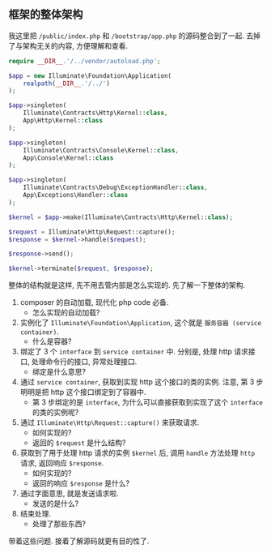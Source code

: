 ## 框架的整体架构

我这里把 `/public/index.php` 和 `/bootstrap/app.php` 的源码整合到了一起. 去掉了与架构无关的内容, 方便理解和查看.

```php
require __DIR__.'/../vendor/autoload.php';

$app = new Illuminate\Foundation\Application(
    realpath(__DIR__.'/../')
);

$app->singleton(
    Illuminate\Contracts\Http\Kernel::class,
    App\Http\Kernel::class
);

$app->singleton(
    Illuminate\Contracts\Console\Kernel::class,
    App\Console\Kernel::class
);

$app->singleton(
    Illuminate\Contracts\Debug\ExceptionHandler::class,
    App\Exceptions\Handler::class
);

$kernel = $app->make(Illuminate\Contracts\Http\Kernel::class);

$request = Illuminate\Http\Request::capture();
$response = $kernel->handle($request);

$response->send();

$kernel->terminate($request, $response);

```


整体的结构就是这样, 先不用去管内部是怎么实现的. 先了解一下整体的架构.

1. composer 的自动加载, 现代化 php code 必备.
    * 怎么实现的自动加载?
2. 实例化了 `Illuminate\Foundation\Application`, 这个就是 `服务容器 (service container)`.
    * 什么是容器?
3. 绑定了 3 个 `interface` 到 `service container` 中. 分别是, 处理 http 请求接口, 处理命令行的接口, 异常处理接口.
    * 绑定是什么意思?
4. 通过 `service container`, 获取到实现 http 这个接口的类的实例. 注意, 第 3 步明明是把 http 这个接口绑定到了容器中.
    * 第 3 步绑定的是 `interface`, 为什么可以直接获取到实现了这个 `interface` 的类的实例呢?
5. 通过 `Illuminate\Http\Request::capture()` 来获取请求.
    * 如何实现的?
    * 返回的 `$request` 是什么结构?
6. 获取到了用于处理 http 请求的实例 `$kernel` 后, 调用 `handle` 方法处理 `http` 请求, 返回响应 `$response`.
    * 如何实现的?
    * 返回的响应 `$response` 是什么?
7. 通过字面意思, 就是发送请求啦.
    * 发送的是什么?
8. 结束处理.
    * 处理了那些东西?

带着这些问题. 接着了解源码就更有目的性了.
